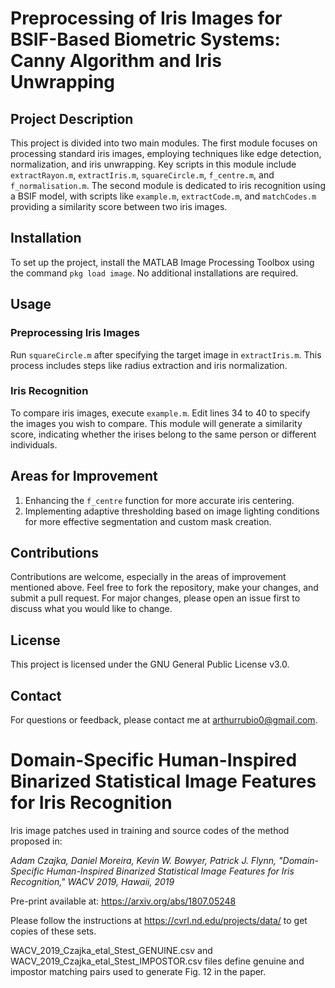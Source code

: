# Preprocessing of Iris Images for BSIF-Based Biometric Systems: Canny Algorithm and Iris Unwrapping

## Project Description
This project is divided into two main modules. The first module focuses on processing standard iris images, employing techniques like edge detection, normalization, and iris unwrapping. Key scripts in this module include `extractRayon.m`, `extractIris.m`, `squareCircle.m`, `f_centre.m`, and `f_normalisation.m`. The second module is dedicated to iris recognition using a BSIF model, with scripts like `example.m`, `extractCode.m`, and `matchCodes.m` providing a similarity score between two iris images.

## Installation
To set up the project, install the MATLAB Image Processing Toolbox using the command `pkg load image`. No additional installations are required.

## Usage
### Preprocessing Iris Images
Run `squareCircle.m` after specifying the target image in `extractIris.m`. This process includes steps like radius extraction and iris normalization.

### Iris Recognition
To compare iris images, execute `example.m`. Edit lines 34 to 40 to specify the images you wish to compare. This module will generate a similarity score, indicating whether the irises belong to the same person or different individuals.

## Areas for Improvement
1. Enhancing the `f_centre` function for more accurate iris centering.
2. Implementing adaptive thresholding based on image lighting conditions for more effective segmentation and custom mask creation.

## Contributions
Contributions are welcome, especially in the areas of improvement mentioned above. Feel free to fork the repository, make your changes, and submit a pull request. For major changes, please open an issue first to discuss what you would like to change.

## License
This project is licensed under the GNU General Public License v3.0.

## Contact
For questions or feedback, please contact me at [arthurrubio0@gmail.com](mailto:arthurrubio0@gmail.com).



# Domain-Specific Human-Inspired Binarized Statistical Image Features for Iris Recognition

Iris image patches used in training and source codes of the method proposed in:

*Adam Czajka, Daniel Moreira, Kevin W. Bowyer, Patrick J. Flynn, "Domain-Specific Human-Inspired Binarized Statistical Image Features for Iris Recognition," WACV 2019, Hawaii, 2019*

Pre-print available at: https://arxiv.org/abs/1807.05248

Please follow the instructions at https://cvrl.nd.edu/projects/data/ to get copies of these sets.

WACV_2019_Czajka_etal_Stest_GENUINE.csv and WACV_2019_Czajka_etal_Stest_IMPOSTOR.csv files define genuine and impostor matching pairs used to generate Fig. 12 in the paper.